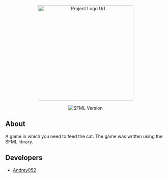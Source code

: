 <p align="center">
      <img src="https://i.ibb.co/zbGKT9K/icon-1.png" alt="Project Logo Url" width="300">
</p>

<p align="center">
   <img src="https://img.shields.io/badge/Engine-SFML.Net_2.4_learning-violet" alt="SFML Version">
</p>

## About

A game in which you need to feed the cat. The game was written using the SFML library.

## Developers

- [Andrey052](https://github.com/Andrey052)


